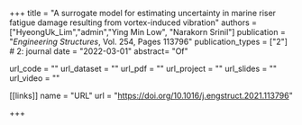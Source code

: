 +++
title = "A surrogate model for estimating uncertainty in marine riser fatigue damage resulting from vortex-induced vibration"
authors = ["HyeongUk_Lim","admin","Ying Min Low", "Narakorn Srinil"]
publication = "*Engineering Structures*, Vol. 254, Pages 113796"
publication_types = ["2"] # 2: journal
date = "2022-03-01"
abstract= "Of"

url_code = ""
url_dataset = ""
url_pdf = ""
url_project = ""
url_slides = ""
url_video = ""

[[links]]
    name = "URL"
    url = "https://doi.org/10.1016/j.engstruct.2021.113796"

+++
